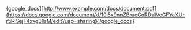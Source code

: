{google_docs}[http://www.example.com/docs/document.pdf](https://docs.google.com/document/d/10i5x9nnZBrueGoRDulVeGFYaXU-r5RiSejF4xvg31sM/edit?usp=sharing){/google_docs}
